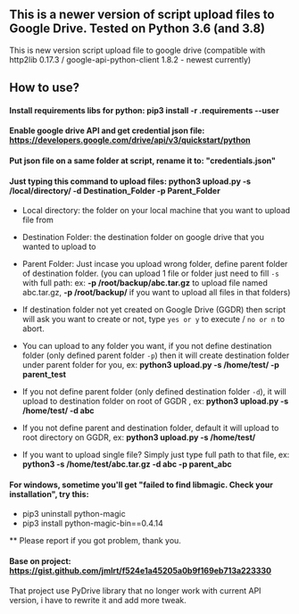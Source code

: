 ## This is a newer version of script upload files to Google Drive. Tested on Python 3.6 (and 3.8)
This is new version script upload file to google drive (compatible with http2lib 0.17.3 / google-api-python-client 1.8.2 - newest currently)
## How to use?
#### Install requirements libs for python: pip3 install -r .requirements --user

#### Enable google drive API and get credential json file: https://developers.google.com/drive/api/v3/quickstart/python
 
#### Put json file on a same folder at script, rename it to: "credentials.json"
 
#### Just typing this command to upload files: python3 upload.py -s /local/directory/ -d Destination_Folder -p Parent_Folder
 
- Local directory: the folder on your local machine that you want to upload file from
 
- Destination Folder: the destination folder on google drive that you wanted to upload to
 
- Parent Folder: Just incase you upload wrong folder, define parent folder of destination folder. (you can upload 1 file or folder just need to fill `-s` with full path: ex: **-p /root/backup/abc.tar.gz** to upload file named abc.tar.gz, **-p /root/backup/** if you want to upload all files in that folders)
 
- If destination folder not yet created on Google Drive (GGDR) then script will ask you want to create or not, type `yes or y` to execute / `no or n` to abort.
 
- You can upload to any folder you want, if you not define destination folder (only defined parent folder `-p`) then it will create destination folder under parent folder for you, ex: **python3 upload.py -s /home/test/ -p parent_test**
 
- If you not define parent folder (only defined destination folder `-d`), it will upload to destination folder on root of GGDR , ex: **python3 upload.py -s /home/test/ -d abc**
 
- If you not define parent and destination folder, default it will upload to root directory on GGDR, ex: **python3 upload.py -s /home/test/**
 
- If you want to upload single file? Simply just type full path to that file, ex: **python3 -s /home/test/abc.tar.gz -d abc -p parent_abc**

#### For windows, sometime you'll get "failed to find libmagic. Check your installation", try this: 
- pip3 uninstall python-magic
- pip3 install python-magic-bin==0.4.14
 
** Please report if you got problem, thank you.
 
#### Base on project: https://gist.github.com/jmlrt/f524e1a45205a0b9f169eb713a223330
 
That project use PyDrive library that no longer work with current API version, i have to rewrite it and add more tweak.
 
